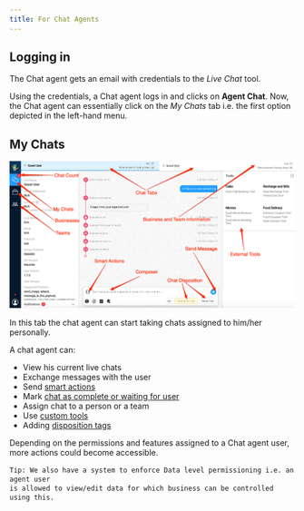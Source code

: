 ```yaml
---
title: For Chat Agents
---
```


## Logging in

The Chat agent gets an email with credentials to the *Live Chat* tool. 

Using the credentials, a Chat agent logs in and clicks on **Agent Chat**. Now, the Chat agent can essentially click on the *My Chats* tab i.e. the first option depicted in the left-hand menu.

## My Chats

![my_chats](assets/my_chats.png)

In this tab the chat agent can start taking chats assigned to him/her personally. 

A chat agent can:
  * View his current live chats
  * Exchange messages with the user
  * Send [smart actions](https://docs.haptik.ai/agent-chat/smart-actions)
  * Mark [chat as complete or waiting for user](https://docs.haptik.ai/agent-chat/claiming-and-closing#closing-completing-chats)
  * Assign chat to a person or a team
  * Use [custom tools](https://docs.haptik.ai/agent-chat/adding-custom-tools)
  * Adding [disposition tags](https://docs.haptik.ai/agent-chat/claiming-and-closing#chat-disposition)
  
  Depending on the permissions and features assigned to a Chat agent user, more actions could become accessible. 
  
    Tip: We also have a system to enforce Data level permissioning i.e. an agent user 
    is allowed to view/edit data for which business can be controlled using this.
